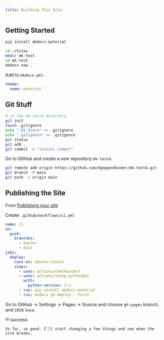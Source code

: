 ```yaml
---
title: Building This Site
---
```


## Getting Started

```bash
pip install mkdocs-material

cd ~/Sites
mkdir mk-test
cd mk-test
mkdocs new .

```

Add to `mkdocs.yml`:

```yaml
theme:
  name: material
```

## Git Stuff

```bash
# in the mk-test4 directory
git init
touch .gitignore
echo ".DS_Store" >> .gitignore
echo ".gitignore" >> .gitignore
git status
git add .
git commit -m "initial commit"
```

Go to GitHub and create a new repository `mk-test4`.

```bash
git remote add origin https://github.com/dgoppenheimer/mk-test4.git
git branch -M main
git push -u origin main
```

## Publishing the Site

From [Publishing your site](https://squidfunk.github.io/mkdocs-material/publishing-your-site/)

Create `.github/workflows/ci.yml`

```yaml
name: ci 
on:
  push:
    branches:
      - master 
      - main
jobs:
  deploy:
    runs-on: ubuntu-latest
    steps:
      - uses: actions/checkout@v2
      - uses: actions/setup-python@v2
        with:
          python-version: 3.x
      - run: pip install mkdocs-material 
      - run: mkdocs gh-deploy --force
```

Go to GitHub &#8594; Settings &#8594; Pages &#8594; Source and choose `gh-pages` branch, and click `Save`.

!!! success

    So far, so good. I'll start changing a few things and see when the site breaks.



